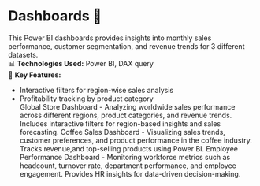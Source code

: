# Dashboards 🚀
This Power BI dashboards provides  insights into monthly sales performance, customer segmentation, and revenue trends for 3 different datasets.  
📊 **Technologies Used:** Power BI, DAX query  
📌 **Key Features:**  
- Interactive filters for region-wise sales analysis  
- Profitability tracking by product category  
Global Store Dashboard -
 Analyzing worldwide sales performance across different regions, product categories, and revenue trends. Includes interactive filters for region-based insights and sales forecasting.
Coffee Sales Dashboard - Visualizing sales trends, customer preferences, and product performance in the coffee industry. Tracks revenue,and top-selling products using Power BI.
Employee Performance Dashboard - Monitoring workforce metrics such as headcount, turnover rate, department performance, and employee engagement. Provides HR insights for data-driven decision-making.
